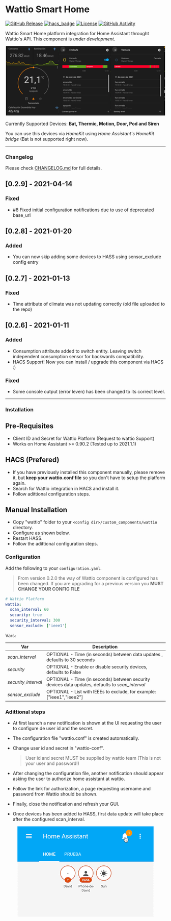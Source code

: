# Wattio Smart Home

[![GitHub Release](https://img.shields.io/github/release/dmoranf/home-assistant-wattio.svg?style=for-the-badge)](https://github.com/dmoranf/home-assistant-wattio/releases)
[![hacs_badge](https://img.shields.io/badge/HACS-Default-orange.svg?style=for-the-badge)](https://github.com/custom-components/hacs)
[![License](https://img.shields.io/github/license/dmoranf/home-assistant-wattio.svg?style=for-the-badge)](https://github.com/dmoranf/home-assistant-wattio/LICENSE)
[![GitHub Activity](https://img.shields.io/github/commit-activity/y/dmoranf/home-assistant-wattio?style=for-the-badge)](https://github.com/dmoranf/home-assistant-wattio/commits/main)

Wattio Smart Home platform integration for Home Assistant throught Wattio's API. This component is _under development_.

<p align="center">
<img src="https://raw.githubusercontent.com/dmoranf/home-assistant-wattio/main/_screenshots/wattio_integration.png" width="500px"></p>

Currently Supported Devices: **Bat, Thermic, Motion, Door, Pod and Siren**

You can use this devices via _HomeKit_ using _Home Assistant's HomeKit bridge_ (Bat is not supported right now).

---

### Changelog

Please check [CHANGELOG.md](https://github.com/dmoranf/home-assistant-wattio/blob/main/custom_components/wattio/CHANGELOG.md) for full details.

## [0.2.9] - 2021-04-14

### Fixed

- #8 Fixed initial configuration notifications due to use of deprecated base_url

## [0.2.8] - 2021-01-20

### Added

- You can now skip adding some devices to HASS using sensor_exclude config entry

## [0.2.7] - 2021-01-13

### Fixed

- Time attribute of climate was not updating correctly (old file uploaded to the repo)

## [0.2.6] - 2021-01-11

### Added

- Consumption attribute added to switch entity. Leaving switch independent consumption sensor for backwards compatibility.
- HACS Support! Now you can install / upgrade this component via HACS :)

### Fixed

- Some console output (error leven) has been changed to its correct level.

---

### Installation

## Pre-Requisites

- Client ID and Secret for Wattio Platform (Request to wattio Support)
- Works on Home Assistant >= 0.90.2 (Tested up to 2021.1.1)

## HACS (Prefered)

- If you have previously installed this component manually, please remove it, but **keep your wattio.conf file** so you don't have to setup the platform again.
- Search for Wattio integration in HACS and install it.
- Follow adittional configuration steps.

## Manual Installation

- Copy "wattio" folder to your `<config dir>/custom_components/wattio` directory.
- Configure as shown below.
- Restart HASS.
- Follow the adittional configuration steps.

### Configuration

Add the following to your `configuration.yaml`.

> From version 0.2.0 the way of Wattio component is configured has been changed. If you are upgrading for a previous version you **MUST CHANGE YOUR CONFIG FILE**

```yaml
# Wattio Platform
wattio:
  scan_interval: 60
  security: true
  security_interval: 300
  sensor_exclude: ['ieee1']
```

Vars:

| Var                 | Description                                                                                     |
| ------------------- | ----------------------------------------------------------------------------------------------- |
| _scan_interval_     | OPTIONAL - Time (in seconds) between data updates , defaults to 30 seconds                      |
| _security_          | OPTIONAL - Enable or disable security devices, defaults to False                                |
| _security_interval_ | OPTIONAL - Time (in seconds) between security devices data updates, defaults to _scan_interval_ |
| _sensor_exclude_    | OPTIONAL - List with IEEEs to exclude, for example: ["ieee1","ieee2"]                           |

### Adittional steps

- At first launch a new notification is shown at the UI requesting the user to configure de user id and the secret.
- The configuration file "wattio.conf" is created automatically.
- Change user id and secret in "wattio-conf".

  > User id and secret MUST be supplied by wattio team (This is not your user and password!)

- After changing the configuration file, another notification should appear asking the user to authorize home assistant at wattio.
- Follow the link for authorization, a page requesting username and password from Wattio should be shown.
- Finally, close the notification and refresh your GUI.
- Once devices has been added to HASS, first data update will take place after the configured scan_interval.

<p align="center">
<img src="https://raw.githubusercontent.com/dmoranf/home-assistant-wattio/main/_screenshots/wattio_config.gif"></p>
